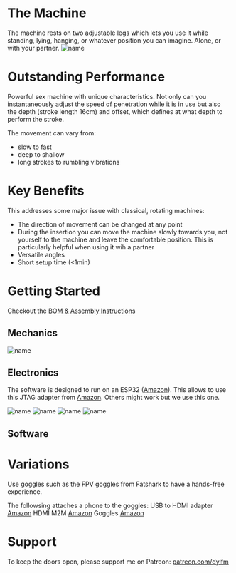 # The Machine
The machine rests on two adjustable legs which lets you use it while standing, lying, hanging, or whatever position you can imagine. Alone, or with your partner.
![name](https://github.com/dyifm/fm3-public/blob/main/docs/img/6ebcfa37-bfe7-42b2-9974-8073d6d36ab5.PNG?raw=true)

# Outstanding Performance
Powerful sex machine with unique characteristics.
Not only can you instantaneously adjust the speed of penetration while it is in use but also the depth (stroke length 16cm) and offset, which defines at what depth to perform the stroke. 

The movement can vary from:
- slow to fast 
- deep to shallow
- long strokes to rumbling vibrations

# Key Benefits
This addresses some major issue with classical, rotating machines: 
- The direction of movement can be changed at any point
- During the insertion you can move the machine slowly towards you, not yourself to the machine and leave the comfortable position. This is particularly helpful when using it wih a partner
- Versatile angles
- Short setup time (<1min)

# Getting Started
Checkout the [BOM & Assembly Instructions](corporate-startup.com)

## Mechanics
![name](https://github.com/dyifm/fm3-public/blob/main/docs/img/fm3v25.png?raw=true)

## Electronics
The software is designed to run on an ESP32 ([Amazon](http://www.amazon.de/dp/B074RGW2VQ/?tag=ms0c19-20)). 
This allows to use this JTAG adapter from [Amazon](http://www.amazon.com/dp/B00GSMDF7Y/?tag=ms0c19-20). 
Others might work but we use this one.

![name](https://github.com/dyifm/fm3-public/blob/main/hardware/01-Electronics/mainv23_s1.png?raw=true)
![name](https://github.com/dyifm/fm3-public/blob/main/docs/img/mainv1.png?raw=true)
![name](https://github.com/dyifm/fm3-public/blob/main/hardware/01-Electronics/psuv10_s1.png?raw=true)
![name](https://github.com/dyifm/fm3-public/blob/main/docs/img/psuv2.png?raw=true)

## Software

# Variations
Use goggles such as the FPV goggles from Fatshark to have a hands-free experience.

The followsing attaches a phone to the goggles:
USB to HDMI adapter [Amazon](http://www.amazon.de/dp/B07THJGZ9Z/?tag=ms0c19-20)
HDMI M2M [Amazon](http://www.amazon.de/dp/B08F9R638T/?tag=ms0c19-20)
Goggles [Amazon](http://www.amazon.de/dp/B07CYN44TC/?tag=ms0c19-20)

# Support
To keep the doors open, please support me on Patreon: [patreon.com/dyifm](https://patreon.com/dyifm)